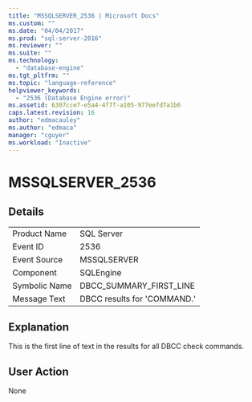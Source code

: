 ```yaml
---
title: "MSSQLSERVER_2536 | Microsoft Docs"
ms.custom: ""
ms.date: "04/04/2017"
ms.prod: "sql-server-2016"
ms.reviewer: ""
ms.suite: ""
ms.technology: 
  - "database-engine"
ms.tgt_pltfrm: ""
ms.topic: "language-reference"
helpviewer_keywords: 
  - "2536 (Database Engine error)"
ms.assetid: 6307cce7-e5a4-4f7f-a105-977eefd7a1b6
caps.latest.revision: 16
author: "edmacauley"
ms.author: "edmaca"
manager: "cguyer"
ms.workload: "Inactive"
---
```

# MSSQLSERVER_2536
  
## Details  
  
|||  
|-|-|  
|Product Name|SQL Server|  
|Event ID|2536|  
|Event Source|MSSQLSERVER|  
|Component|SQLEngine|  
|Symbolic Name|DBCC_SUMMARY_FIRST_LINE|  
|Message Text|DBCC results for 'COMMAND.'|  
  
## Explanation  
This is the first line of text in the results for all DBCC check commands.  
  
## User Action  
None  
  
